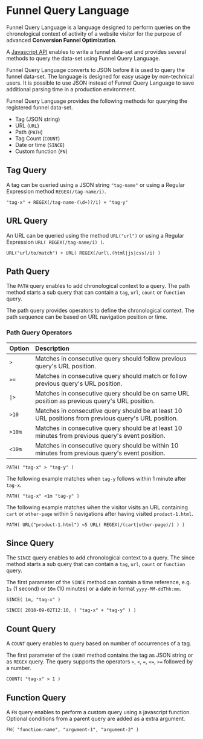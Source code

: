 # Funnel Query Language

Funnel Query Language is a language designed to perform queries on the chronological context of activity of a website visitor for the purpose of advanced **Conversion Funnel Optimization**.

A [Javascript API](javascript-api.md) enables to write a funnel data-set and provides several methods to query the data-set using Funnel Query Language.

Funnel Query Language converts to JSON before it is used to query the funnel data-set. The language is designed for easy usage by non-technical users. It is possible to use JSON instead of Funnel Query Language to save additional parsing time in a production environment.

Funnel Query Language provides the following methods for querying the registered funnel data-set.

* Tag \(JSON string\)
* URL \(`URL`\)
* Path \(`PATH`\)
* Tag Count \(`COUNT`\)
* Date or time \(`SINCE`\)
* Custom function \(`FN`\)

## Tag Query

A tag can be queried using a JSON string `"tag-name"` or using a Regular Expression method `REGEX(/tag-name/i)`.

```text
"tag-x" + REGEX(/tag-name-(\d+)?/i) + "tag-y"
```

## URL Query

An URL can be queried using the method `URL("url")` or using a Regular Expression `URL( REGEX(/tag-name/i) )`.

```text
URL("url/to/match") + URL( REGEX(/url\.(html|js|css)/i) )
```

## Path Query

The `PATH` query enables to add chronological context to a query. The path method starts a sub query that can contain a `tag`, `url`, `count` or `function` query.

The path query provides operators to define the chronological context. The path sequence can be based on URL navigation position or time.

### Path Query Operators

| Option | Description |
| :--- | :--- |
| `>` | Matches in consecutive query should follow previous query's URL position. |
| `>=` | Matches in consecutive query should match or follow previous query's URL position. |
| `\|>` | Matches in consecutive query should be on same URL position as previous query's URL position. |
| `>10` | Matches in consecutive query should be at least 10 URL positions from previous query's URL position. |
| `>10m` | Matches in consecutive query should be at least 10 minutes from previous query's event position. |
| `<10m` | Matches in consecutive query should be within 10 minutes from previous query's event position. |

```text
PATH( "tag-x" > "tag-y" )
```

The following example matches when `tag-y` follows within 1 minute after `tag-x`.

```text
PATH( "tag-x" <1m "tag-y" )
```

The following example matches when the visitor visits an URL containing `cart` or `other-page` within 5 navigations after having visited `product-1.html`.

```text
PATH( URL("product-1.html") <5 URL( REGEX(/(cart|other-page)/) ) )
```

## Since Query

The `SINCE` query enables to add chronological context to a query. The since method starts a sub query that can contain a `tag`, `url`, `count` or `function` query.

The first parameter of the `SINCE` method can contain a time reference, e.g. `1s` \(1 second\) or `10m` \(10 minutes\) or a date in format `yyyy-MM-ddThh:mm`.

```text
SINCE( 1m, "tag-x" )
```

```text
SINCE( 2018-09-02T12:10, ( "tag-x" + "tag-y" ) )
```

## Count Query

A `COUNT` query enables to query based on number of occurrences of a tag.

The first parameter of the `COUNT` method contains the tag as JSON string or as `REGEX` query. The query supports the operators `>`, `<`, `=`, `<=`, `>=` followed by a number.

```text
COUNT( "tag-x" > 1 )
```

## Function Query

A `FN` query enables to perform a custom query using a javascript function. Optional conditions from a parent query are added as a extra argument.

```text
FN( "function-name", "argument-1", "argument-2" )
```

